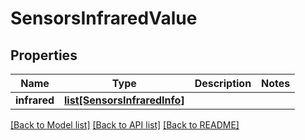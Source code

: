 # SensorsInfraredValue

## Properties
Name | Type | Description | Notes
------------ | ------------- | ------------- | -------------
**infrared** | [**list[SensorsInfraredInfo]**](SensorsInfraredInfo.md) |  | 

[[Back to Model list]](../README.md#documentation-for-models) [[Back to API list]](../README.md#documentation-for-api-endpoints) [[Back to README]](../README.md)


